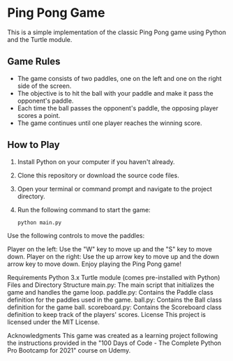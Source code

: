 # Ping Pong Game

This is a simple implementation of the classic Ping Pong game using Python and the Turtle module.

## Game Rules

- The game consists of two paddles, one on the left and one on the right side of the screen.
- The objective is to hit the ball with your paddle and make it pass the opponent's paddle.
- Each time the ball passes the opponent's paddle, the opposing player scores a point.
- The game continues until one player reaches the winning score.

## How to Play

1. Install Python on your computer if you haven't already.
2. Clone this repository or download the source code files.
3. Open your terminal or command prompt and navigate to the project directory.
4. Run the following command to start the game:

   ```shell
   python main.py
Use the following controls to move the paddles:

Player on the left: Use the "W" key to move up and the "S" key to move down.
Player on the right: Use the up arrow key to move up and the down arrow key to move down.
Enjoy playing the Ping Pong game!

Requirements
Python 3.x
Turtle module (comes pre-installed with Python)
Files and Directory Structure
main.py: The main script that initializes the game and handles the game loop.
paddle.py: Contains the Paddle class definition for the paddles used in the game.
ball.py: Contains the Ball class definition for the game ball.
scoreboard.py: Contains the Scoreboard class definition to keep track of the players' scores.
License
This project is licensed under the MIT License.

Acknowledgments
This game was created as a learning project following the instructions provided in the "100 Days of Code - The Complete Python Pro Bootcamp for 2021" course on Udemy.
